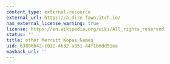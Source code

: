 ```yaml
---
content_type: external-resource
external_url: https://a-dire-fawn.itch.io/
has_external_license_warning: true
license: https://en.wikipedia.org/wiki/All_rights_reserved
status: ''
title: other Merritt Kopas Games
uid: 63806b42-c012-4b32-a851-44f1b6dd51ea
wayback_url: ''
---
```

